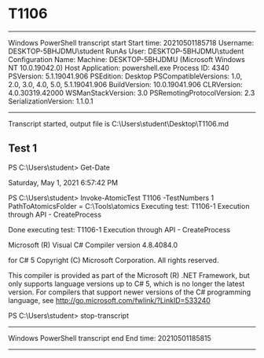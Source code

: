 ﻿# T1106

**********************
Windows PowerShell transcript start
Start time: 20210501185718
Username: DESKTOP-5BHJDMU\student
RunAs User: DESKTOP-5BHJDMU\student
Configuration Name: 
Machine: DESKTOP-5BHJDMU (Microsoft Windows NT 10.0.19042.0)
Host Application: powershell.exe
Process ID: 4340
PSVersion: 5.1.19041.906
PSEdition: Desktop
PSCompatibleVersions: 1.0, 2.0, 3.0, 4.0, 5.0, 5.1.19041.906
BuildVersion: 10.0.19041.906
CLRVersion: 4.0.30319.42000
WSManStackVersion: 3.0
PSRemotingProtocolVersion: 2.3
SerializationVersion: 1.1.0.1
**********************
Transcript started, output file is C:\Users\student\Desktop\T1106.md

## Test 1

PS C:\Users\student> Get-Date

Saturday, May 1, 2021 6:57:42 PM


PS C:\Users\student> Invoke-AtomicTest T1106 -TestNumbers 1
PathToAtomicsFolder = C:\Tools\atomics
Executing test:
T1106-1 Execution through API - CreateProcess

Done executing test:
T1106-1 Execution through API - CreateProcess

Microsoft (R) Visual C# Compiler version 4.8.4084.0

for C# 5
Copyright (C) Microsoft Corporation. All rights reserved.



This compiler is provided as part of the Microsoft (R) .NET Framework, but only supports language versions up to C# 5, which is no longer the latest version. For compilers that support newer versions of the C# programming language, see http://go.microsoft.com/fwlink/?LinkID=533240

PS C:\Users\student> stop-transcript
**********************
Windows PowerShell transcript end
End time: 20210501185815
**********************